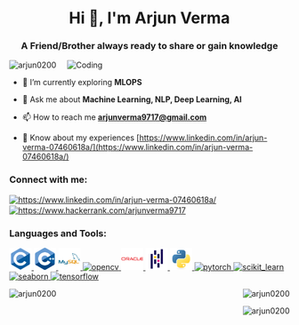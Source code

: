 <h1 align="center">Hi 👋, I'm Arjun Verma</h1>
<h3 align="center">A Friend/Brother always ready to share or gain knowledge</h3>

<img align = "right" alt = "Coding" width = "400" src = "https://camo.githubusercontent.com/61803fb67d1af1461d6c7511005da1199833b4e8d887019afe9f124e1102e705/68747470733a2f2f63646e2e746f6d6f6e6472652e636f6d2f746869732d69732d66696e652e6a7067">

<p align="left"> <img src="https://komarev.com/ghpvc/?username=arjun0200&label=Profile%20views&color=0e75b6&style=flat" alt="arjun0200" /> </p>

- 🌱 I’m currently exploring **MLOPS**

- 💬 Ask me about **Machine Learning, NLP, Deep Learning, AI**

- 📫 How to reach me **arjunverma9717@gmail.com**

- 📄 Know about my experiences [https://www.linkedin.com/in/arjun-verma-07460618a/](https://www.linkedin.com/in/arjun-verma-07460618a/)

<h3 align="left">Connect with me:</h3>
<p align="left">
<a href="https://linkedin.com/in/https://www.linkedin.com/in/arjun-verma-07460618a/" target="blank"><img align="center" src="https://raw.githubusercontent.com/rahuldkjain/github-profile-readme-generator/master/src/images/icons/Social/linked-in-alt.svg" alt="https://www.linkedin.com/in/arjun-verma-07460618a/" height="30" width="40" /></a>
<a href="https://www.hackerrank.com/https://www.hackerrank.com/arjunverma9717" target="blank"><img align="center" src="https://raw.githubusercontent.com/rahuldkjain/github-profile-readme-generator/master/src/images/icons/Social/hackerrank.svg" alt="https://www.hackerrank.com/arjunverma9717" height="30" width="40" /></a>
</p>

<h3 align="left">Languages and Tools:</h3>
<p align="left"> <a href="https://www.cprogramming.com/" target="_blank" rel="noreferrer"> <img src="https://raw.githubusercontent.com/devicons/devicon/master/icons/c/c-original.svg" alt="c" width="40" height="40"/> </a> <a href="https://www.w3schools.com/cpp/" target="_blank" rel="noreferrer"> <img src="https://raw.githubusercontent.com/devicons/devicon/master/icons/cplusplus/cplusplus-original.svg" alt="cplusplus" width="40" height="40"/> </a> <a href="https://www.mysql.com/" target="_blank" rel="noreferrer"> <img src="https://raw.githubusercontent.com/devicons/devicon/master/icons/mysql/mysql-original-wordmark.svg" alt="mysql" width="40" height="40"/> </a> <a href="https://opencv.org/" target="_blank" rel="noreferrer"> <img src="https://www.vectorlogo.zone/logos/opencv/opencv-icon.svg" alt="opencv" width="40" height="40"/> </a> <a href="https://www.oracle.com/" target="_blank" rel="noreferrer"> <img src="https://raw.githubusercontent.com/devicons/devicon/master/icons/oracle/oracle-original.svg" alt="oracle" width="40" height="40"/> </a> <a href="https://pandas.pydata.org/" target="_blank" rel="noreferrer"> <img src="https://raw.githubusercontent.com/devicons/devicon/2ae2a900d2f041da66e950e4d48052658d850630/icons/pandas/pandas-original.svg" alt="pandas" width="40" height="40"/> </a> <a href="https://www.python.org" target="_blank" rel="noreferrer"> <img src="https://raw.githubusercontent.com/devicons/devicon/master/icons/python/python-original.svg" alt="python" width="40" height="40"/> </a> <a href="https://pytorch.org/" target="_blank" rel="noreferrer"> <img src="https://www.vectorlogo.zone/logos/pytorch/pytorch-icon.svg" alt="pytorch" width="40" height="40"/> </a> <a href="https://scikit-learn.org/" target="_blank" rel="noreferrer"> <img src="https://upload.wikimedia.org/wikipedia/commons/0/05/Scikit_learn_logo_small.svg" alt="scikit_learn" width="40" height="40"/> </a> <a href="https://seaborn.pydata.org/" target="_blank" rel="noreferrer"> <img src="https://seaborn.pydata.org/_images/logo-mark-lightbg.svg" alt="seaborn" width="40" height="40"/> </a> <a href="https://www.tensorflow.org" target="_blank" rel="noreferrer"> <img src="https://www.vectorlogo.zone/logos/tensorflow/tensorflow-icon.svg" alt="tensorflow" width="40" height="40"/> </a> </p>

<p><img align="left" src="https://github-readme-stats.vercel.app/api/top-langs?username=arjun0200&show_icons=true&locale=en&layout=compact" alt="arjun0200" /></p>
<p>&nbsp;<img align="right" src="https://github-readme-stats.vercel.app/api?username=arjun0200&show_icons=true&locale=en" alt="arjun0200" /></p>

<p><img align="right" src="https://github-readme-streak-stats.herokuapp.com/?user=arjun0200&" alt="arjun0200" /></p>
